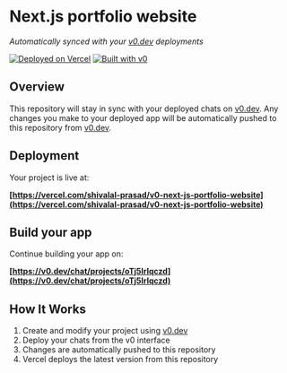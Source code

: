 # Next.js portfolio website

*Automatically synced with your [v0.dev](https://v0.dev) deployments*

[![Deployed on Vercel](https://img.shields.io/badge/Deployed%20on-Vercel-black?style=for-the-badge&logo=vercel)](https://vercel.com/shivalal-prasad/v0-next-js-portfolio-website)
[![Built with v0](https://img.shields.io/badge/Built%20with-v0.dev-black?style=for-the-badge)](https://v0.dev/chat/projects/oTj5Irlqczd)

## Overview

This repository will stay in sync with your deployed chats on [v0.dev](https://v0.dev).
Any changes you make to your deployed app will be automatically pushed to this repository from [v0.dev](https://v0.dev).

## Deployment

Your project is live at:

**[https://vercel.com/shivalal-prasad/v0-next-js-portfolio-website](https://vercel.com/shivalal-prasad/v0-next-js-portfolio-website)**

## Build your app

Continue building your app on:

**[https://v0.dev/chat/projects/oTj5Irlqczd](https://v0.dev/chat/projects/oTj5Irlqczd)**

## How It Works

1. Create and modify your project using [v0.dev](https://v0.dev)
2. Deploy your chats from the v0 interface
3. Changes are automatically pushed to this repository
4. Vercel deploys the latest version from this repository